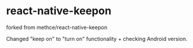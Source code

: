 # react-native-keepon

forked from methce/react-native-keepon

Changed "keep on" to "turn on" functionality + checking Android version.
